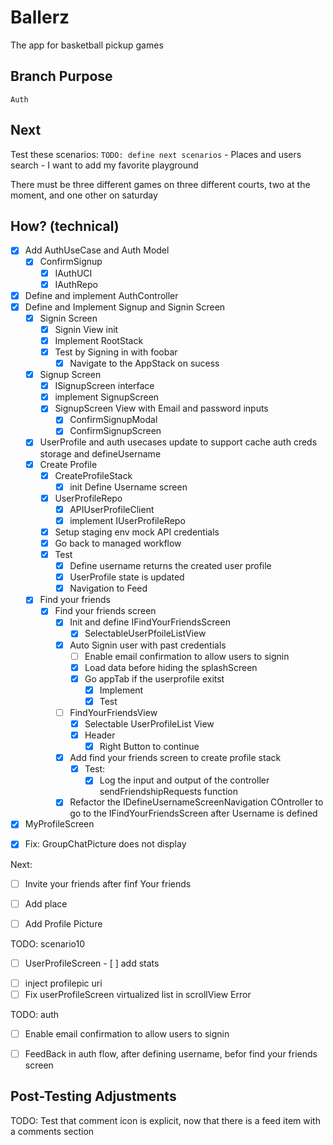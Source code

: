 # Ballerz
The app for basketball pickup games


## Branch Purpose
    Auth
## Next 
Test these scenarios:
    `TODO: define next scenarios` 
    - Places and users search
    - I want to add my favorite playground
        
There must be three different games on three different courts, two at the moment, and one other on saturday


## How? (technical)
- [x] Add AuthUseCase and Auth Model
    * [x] ConfirmSignup
        - [x] IAuthUCI
        - [x] IAuthRepo
- [x] Define and implement AuthController
- [x] Define and Implement Signup and Signin Screen
    - [x] Signin Screen
        - [x] Signin View init
        - [x] Implement RootStack
        - [x] Test by Signing in with foobar
            - [x] Navigate to the AppStack on sucess
        
    - [x] Signup Screen
        - [x] ISignupScreen interface
        - [x] implement SignupScreen
        - [x] SignupScreen View with Email and password inputs
            - [x] ConfirmSignupModal
            - [x] ConfirmSignupScreen

    * [x] UserProfile and auth usecases update to support cache auth creds storage and defineUsername

    - [x] Create Profile
        - [x] CreateProfileStack
            - [x] init Define Username screen
        - [x] UserProfileRepo
            - [x] APIUserProfileClient
            - [x] implement IUserProfileRepo
        
        * [x] Setup staging env mock API credentials
        * [x] Go back to managed workflow
        - [x] Test
            - [x] Define username returns the created user profile
            - [x] UserProfile state is updated
            - [x] Navigation to Feed

    - [x] Find your friends
        - [x] Find your friends screen
            - [x] Init and define IFindYourFriendsScreen
                - [x] SelectableUserPfoileListView
            * [x] Auto Signin user with past credentials
                * [ ] Enable email confirmation to allow users to signin 
                - [x] Load data before hiding the splashScreen
                - [x] Go appTab if the userprofile exitst
                    - [x] Implement
                    - [x] Test
            - [ ] FindYourFriendsView 
                - [x] Selectable UserProfileList View
                - [x] Header
                    - [x] Right Button to continue

            - [x] Add find your friends screen to create profile stack
                - [x] Test:
                    - [x] Log the input and output of the controller sendFriendshipRequests function
            - [x] Refactor the IDefineUsernameScreenNavigation COntroller to go to the IFindYourFriendsScreen after Username is defined

- [x] MyProfileScreen
* [x] Fix: GroupChatPicture does not display

Next:
- [ ] Invite your friends after finf Your friends
- [ ] Add place
- [ ] Add Profile Picture







TODO: scenario10
- [ ] UserProfileScreen
            - [ ] add stats
* [ ] inject profilepic uri
* [ ] Fix userProfileScreen virtualized list in scrollView Error

TODO: auth
* [ ] Enable email confirmation to allow users to signin 
- [ ] FeedBack in auth flow, after defining username, befor find your friends screen






## Post-Testing Adjustments
TODO: Test that comment icon is explicit, now that there is a feed item with a comments section